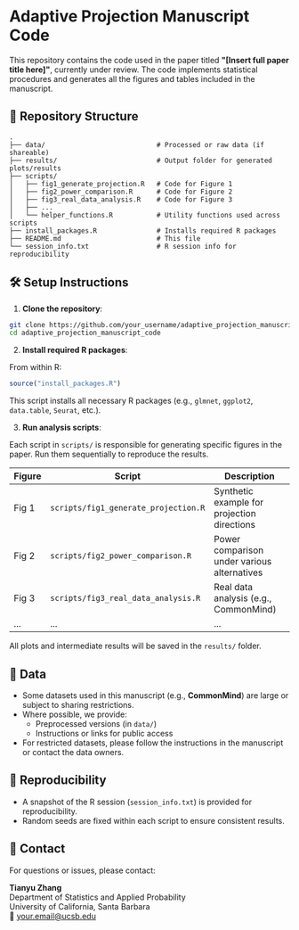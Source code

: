 # Adaptive Projection Manuscript Code

This repository contains the code used in the paper titled **"[Insert full paper title here]"**, currently under review. The code implements statistical procedures and generates all the figures and tables included in the manuscript.

## 📁 Repository Structure

```
.
├── data/                            # Processed or raw data (if shareable)
├── results/                         # Output folder for generated plots/results
├── scripts/
│   ├── fig1_generate_projection.R   # Code for Figure 1
│   ├── fig2_power_comparison.R      # Code for Figure 2
│   ├── fig3_real_data_analysis.R    # Code for Figure 3
│   ├── ...
│   └── helper_functions.R           # Utility functions used across scripts
├── install_packages.R               # Installs required R packages
├── README.md                        # This file
└── session_info.txt                 # R session info for reproducibility
```

## 🛠️ Setup Instructions

1. **Clone the repository**:

```bash
git clone https://github.com/your_username/adaptive_projection_manuscript_code.git
cd adaptive_projection_manuscript_code
```

2. **Install required R packages**:

From within R:

```r
source("install_packages.R")
```

This script installs all necessary R packages (e.g., `glmnet`, `ggplot2`, `data.table`, `Seurat`, etc.).

3. **Run analysis scripts**:

Each script in `scripts/` is responsible for generating specific figures in the paper. Run them sequentially to reproduce the results.

| Figure | Script                          | Description                                |
|--------|----------------------------------|--------------------------------------------|
| Fig 1  | `scripts/fig1_generate_projection.R` | Synthetic example for projection directions |
| Fig 2  | `scripts/fig2_power_comparison.R`     | Power comparison under various alternatives |
| Fig 3  | `scripts/fig3_real_data_analysis.R`  | Real data analysis (e.g., CommonMind)       |
| ...    | ...                              | ...                                        |

All plots and intermediate results will be saved in the `results/` folder.

## 🧬 Data

- Some datasets used in this manuscript (e.g., **CommonMind**) are large or subject to sharing restrictions.
- Where possible, we provide:
  - Preprocessed versions (in `data/`)
  - Instructions or links for public access
- For restricted datasets, please follow the instructions in the manuscript or contact the data owners.

## 📜 Reproducibility

- A snapshot of the R session (`session_info.txt`) is provided for reproducibility.
- Random seeds are fixed within each script to ensure consistent results.

## 📧 Contact

For questions or issues, please contact:

**Tianyu Zhang**  
Department of Statistics and Applied Probability  
University of California, Santa Barbara  
📧 your.email@ucsb.edu
